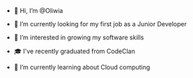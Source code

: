 - 👋 Hi, I’m @Oliwia
- 🌱 I’m currently looking for my first job as a Junior Developer 
- 👀 I’m interested in growing my software skills

- 🎓 I've recently graduated from CodeClan
- 🌱 I’m currently learning about Cloud computing
